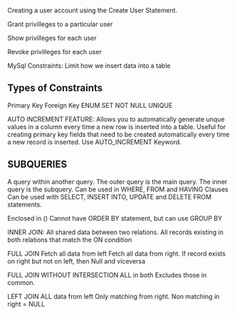 Creating a user account using the Create User Statement.

Grant privilleges to a particular user

Show privilleges for each user

Revoke privilleges for each user

MySql Constraints: Limit how we insert data into a table

Types of Constraints
--------------------
Primary Key
Foreign Key
ENUM
SET
NOT NULL
UNIQUE

AUTO INCREMENT FEATURE:
Allows you to automatically generate unque values in a column every time a new row is inserted into a table.
Useful for creating primary key fields that need to be created automatically every time a new record is inserted.
Use AUTO_INCREMENT Keyword.

SUBQUERIES
--------------
A query within another query.
The outer query is the main query.
The inner query is the subquery.
Can be used in WHERE, FROM and HAVING Clauses
Can be used with SELECT, INSERT INTO, UPDATE and DELETE FROM statements.

Enclosed in ()
Cannot have ORDER BY statement, but can use GROUP BY

INNER JOIN:
All shared data between two relations.
All records existing in both relations that match the ON condition

FULL JOIN
Fetch all data from left
Fetch all data from right.
If record exists on right but not on left, then Null and viceversa

FULL JOIN WITHOUT INTERSECTION
ALL in both
Excludes those in common.

LEFT JOIN
ALL data from left
Only matching from right.
Non matching in right = NULL
